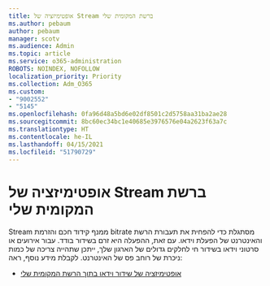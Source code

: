 ```yaml
---
title: אופטימיזציה של Stream ברשת המקומית שלי
ms.author: pebaum
author: pebaum
manager: scotv
ms.audience: Admin
ms.topic: article
ms.service: o365-administration
ROBOTS: NOINDEX, NOFOLLOW
localization_priority: Priority
ms.collection: Adm_O365
ms.custom:
- "9002552"
- "5145"
ms.openlocfilehash: 0fa96d48a5bd6e02df8501c2d5758aa31ba2ae28
ms.sourcegitcommit: 8bc60ec34bc1e40685e3976576e04a2623f63a7c
ms.translationtype: HT
ms.contentlocale: he-IL
ms.lasthandoff: 04/15/2021
ms.locfileid: "51790729"
---
```

# <a name="optimizing-stream-within-my-local-network"></a>אופטימיזציה של Stream ברשת המקומית שלי

Stream ממנף קידוד חכם והזרמת bitrate מסתגלת כדי להפחית את תעבורת הרשת והאינטרנט של הפעלת וידאו. עם זאת, ההפעלה היא זרם בשידור בודד. עבור אירועים או סרטוני וידאו בשידור חי לחלקים גדולים של הארגון שלך, ייתכן שתהייה צריכה של כמות ניכרת של רוחב פס של האינטרנט. לקבלת מידע נוסף, ראה:

- [אופטימיזציה של שידור וידאו בתוך הרשת המקומית שלי](https://docs.microsoft.com/stream/network-overview#optimizing-video-delivery-within-my-local-network)
